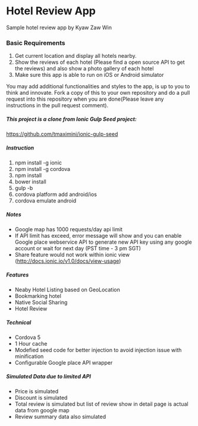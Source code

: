 # Hotel Review App
Sample hotel review app by Kyaw Zaw Win

### Basic Requirements
1. Get current location and display all hotels nearby.
2. Show the reviews of each hotel (Please find a open source API to get the reviews) and also show a photo gallery of each hotel
3. Make sure this app is able to run on iOS or Android simulator

You may add additional functionalities and styles to the app, is up to you to think and innovate.
Fork a copy of this to your own repository and do a pull request into this repository when you are done(Please leave any instructions in the pull request comment).


##### This project is a clone from Ionic Gulp Seed project:
https://github.com/tmaximini/ionic-gulp-seed

##### Instruction

1. npm install -g ionic
2. npm install -g cordova
3. npm install
4. bower install
5. gulp -b
6. cordova platform add android/ios
7. cordova emulate android

##### Notes

- Google map has 1000 requests/day api limit
- If API limit has exceed, error message will show and you can enable Google place webservice API to generate new API key using any google account or wait for next day (PST time - 3 pm SGT)
- Share feature would not work within ionic view (http://docs.ionic.io/v1.0/docs/view-usage)

##### Features

- Neaby Hotel Listing based on GeoLocation
- Bookmarking hotel
- Native Social Sharing
- Hotel Review

##### Technical

- Cordova 5
- 1 Hour cache
- Modefied seed code for better injection to avoid injection issue with minification
- Configurable Google place API wrapper

##### Simulated Data due to limited API

- Price is simulated
- Discount is simulated
- Total review is simulated but list of review show in detail page is actual data from google map
- Review summary data also simulated